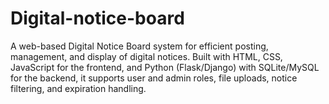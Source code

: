 # Digital-notice-board
A web-based Digital Notice Board system for efficient posting, management, and display of digital notices. Built with HTML, CSS, JavaScript for the frontend, and Python (Flask/Django) with SQLite/MySQL for the backend, it supports user and admin roles, file uploads, notice filtering, and expiration handling.
